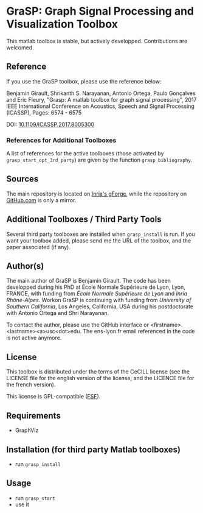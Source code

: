 # GraSP: Graph Signal Processing and Visualization Toolbox

This matlab toolbox is stable, but actively developped. Contributions are welcomed.

## Reference

If you use the GraSP toolbox, please use the reference below:

Benjamin Girault, Shrikanth S. Narayanan, Antonio Ortega, Paulo Gonçalves and Eric Fleury,
"Grasp: A matlab toolbox for graph signal processing", 
2017 IEEE International Conference on Acoustics, Speech and Signal Processing (ICASSP),
Pages: 6574 - 6575

DOI: [10.1109/ICASSP.2017.8005300](https://doi.org/10.1109/ICASSP.2017.8005300)

### References for Additional Toolboxes

A list of references for the active toolboxes (those activated by `grasp_start_opt_3rd_party`) are 
given by the function `grasp_bibliography`.

## Sources

The main repository is located on [Inria's gForge](https://gforge.inria.fr/projects/grasp),
while the repository on [GitHub.com](https://github.com/STAC-USC/GraSP) is only a mirror.

## Additional Toolboxes / Third Party Tools

Several third party toolboxes are installed when `grasp_install` is run. If you want your toolbox added, 
please send me the URL of the toolbox, and the paper associated (if any). 

## Author(s)

The main author of GraSP is Benjamin Girault. The code has been developped
during his PhD at École Normale Supérieure de Lyon, Lyon, FRANCE, with 
funding from *École Normale Supérieure de Lyon* and *Inria Rhône-Alpes*.
Workon GraSP is continuing with funding from *University of Southern
California*, Los Angeles, California, USA during his postdoctorate with
Antonio Ortega and Shri Narayanan.

To contact the author, please use the GitHub interface or
&lt;firstname&gt;.&lt;lastname&gt;&lt;a&gt;usc&lt;dot&gt;edu. The ens-lyon.fr email referenced in
the code is not active anymore.

## License

This toolbox is distributed under the terms of the CeCILL license (see 
the LICENSE file for the english version of the license, and the LICENCE
file for the french version).

This license is GPL-compatible ([FSF](http://www.gnu.org/licenses/license-list.html)).

## Requirements
- GraphViz

## Installation (for third party Matlab toolboxes)
- run `grasp_install`

## Usage
- run `grasp_start`
- use it
